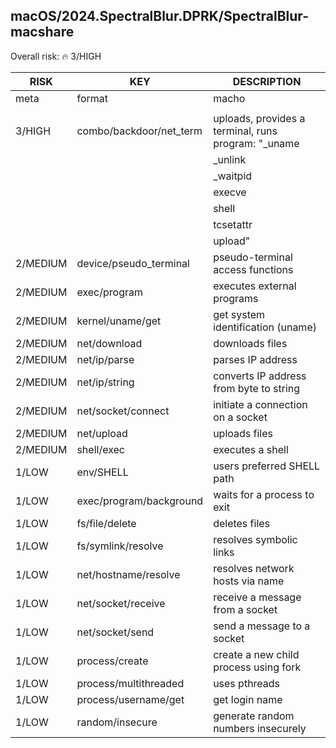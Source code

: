 ## macOS/2024.SpectralBlur.DPRK/SpectralBlur-macshare

Overall risk: 🔥 3/HIGH

|   RISK   |           KEY           |                     DESCRIPTION                     |
|----------|-------------------------|-----------------------------------------------------|
| meta     | format                  | macho                                               |
|          |                         |                                                     |
| 3/HIGH   | combo/backdoor/net_term | uploads, provides a terminal, runs program: "_uname |
|          |                         | _unlink                                             |
|          |                         | _waitpid                                            |
|          |                         | execve                                              |
|          |                         | shell                                               |
|          |                         | tcsetattr                                           |
|          |                         | upload"                                             |
| 2/MEDIUM | device/pseudo_terminal  | pseudo-terminal access functions                    |
| 2/MEDIUM | exec/program            | executes external programs                          |
| 2/MEDIUM | kernel/uname/get        | get system identification (uname)                   |
| 2/MEDIUM | net/download            | downloads files                                     |
| 2/MEDIUM | net/ip/parse            | parses IP address                                   |
| 2/MEDIUM | net/ip/string           | converts IP address from byte to string             |
| 2/MEDIUM | net/socket/connect      | initiate a connection on a socket                   |
| 2/MEDIUM | net/upload              | uploads files                                       |
| 2/MEDIUM | shell/exec              | executes a shell                                    |
| 1/LOW    | env/SHELL               | users preferred SHELL path                          |
| 1/LOW    | exec/program/background | waits for a process to exit                         |
| 1/LOW    | fs/file/delete          | deletes files                                       |
| 1/LOW    | fs/symlink/resolve      | resolves symbolic links                             |
| 1/LOW    | net/hostname/resolve    | resolves network hosts via name                     |
| 1/LOW    | net/socket/receive      | receive a message from a socket                     |
| 1/LOW    | net/socket/send         | send a message to a socket                          |
| 1/LOW    | process/create          | create a new child process using fork               |
| 1/LOW    | process/multithreaded   | uses pthreads                                       |
| 1/LOW    | process/username/get    | get login name                                      |
| 1/LOW    | random/insecure         | generate random numbers insecurely                  |

